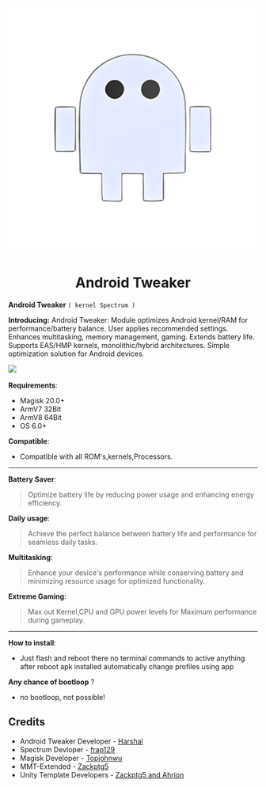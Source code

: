 <p align="center"><a href="https://t.me/AndroidTweaker"><img src=".img/android.jpg" width="500"></a></p> 

 <h1 align="center"><b>Android Tweaker</b></h1> 

 **Android Tweaker**
`( kernel Spectrum )`

**Introducing:** 
Android Tweaker: Module optimizes Android kernel/RAM for performance/battery balance. User applies recommended settings. Enhances multitasking, memory management, gaming. Extends battery life. Supports EAS/HMP kernels, monolithic/hybrid architectures. Simple optimization solution for Android devices.

 <a href="https://t.me/AndroidTweaker"><img src="https://img.shields.io/badge/Join-Telegram%20Channel-red.svg?logo=Telegram"></a>

**Requirements**:
- Magisk 20.0+
- ArmV7 32Bit
- ArmV8 64Bit
- OS 6.0+

**Compatible**:
- Compatible with all ROM's,kernels,Processors.


------------------------------
**Battery Saver**:
> Optimize battery life by reducing power usage and enhancing energy efficiency.

**Daily usage**:
> Achieve the perfect balance between battery life and performance for seamless daily tasks.

**Multitasking**:
> Enhance your device's performance while conserving battery and minimizing resource usage for optimized functionality.

**Extreme Gaming**:
> Max out Kernel,CPU and GPU power levels for Maximum performance during gameplay.
------------------------------
**How to install**:
- Just flash and reboot there no terminal commands to active anything after reboot apk installed automatically change profiles using app

**Any chance of bootloop** ?
- no bootloop, not possible!

## Credits
- Android Tweaker Developer - [Harshal](https://t.me/c0d3h01)
- Spectrum Devloper - [frap129](frap129)
- Magisk Developer - [Topjohnwu](https://forum.xda-developers.com/apps/magisk/official-magisk-v7-universal-systemless-t3473445)
- MMT-Extended - [Zackptg5](https://forum.xda-developers.com/apps/magisk/magisk-module-template-extended-mmt-ex-t4029819)
- Unity Template Developers - [Zackptg5 and Ahrion](https://forum.xda-developers.com/android/software/module-audio-modification-library-t3579612)
